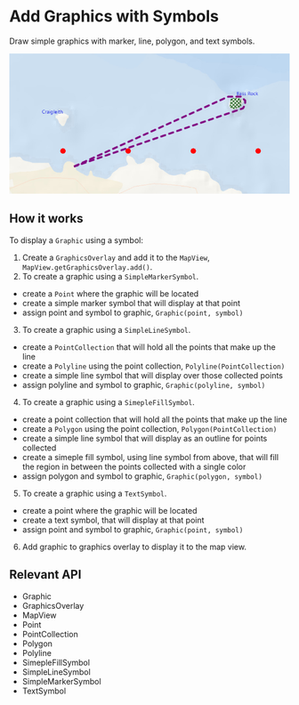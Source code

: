 # Add Graphics with Symbols

Draw simple graphics with marker, line, polygon, and text symbols.

![](AddGraphicsWithSymbols.png)

## How it works

To display a `Graphic` using a symbol:


  1. Create a `GraphicsOverlay` and add it to the `MapView`, `MapView.getGraphicsOverlay.add()`.
  2. To create a graphic using a `SimpleMarkerSymbol`.
*   create a `Point` where the graphic will be located
*   create a simple marker symbol that will display at that point
*   assign point and symbol to graphic, `Graphic(point, symbol)`
  3. To create a graphic using a `SimpleLineSymbol`.
*   create a `PointCollection` that will hold all the points that make up the line
*   create a `Polyline` using the point collection, `Polyline(PointCollection)`
*   create a simple line symbol that will display over those collected points
*   assign polyline and symbol to graphic, `Graphic(polyline, symbol)`
  4. To create a graphic using a `SimepleFillSymbol`.
*   create a point collection that will hold all the points that make up the line
*   create a `Polygon` using the point collection, `Polygon(PointCollection)`
*   create a simple line symbol that will display as an outline for points collected
*   create a simeple fill symbol, using line symbol from above, that will fill the region in between the points collected with a single color
*   assign polygon and symbol to graphic, `Graphic(polygon, symbol)`
  5. To create a graphic using a `TextSymbol`.
*   create a point where the graphic will be located
*   create a text symbol, that will display at that point
*   assign point and symbol to graphic, `Graphic(point, symbol)`
  6. Add graphic to graphics overlay to display it to the map view.


## Relevant API


*   Graphic
*   GraphicsOverlay
*   MapView
*   Point
*   PointCollection
*   Polygon
*   Polyline
*   SimepleFillSymbol
*   SimpleLineSymbol
*   SimpleMarkerSymbol
*   TextSymbol



